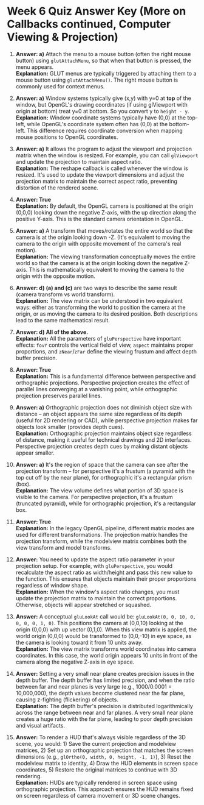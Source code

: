 # Week 6 Quiz Answer Key (More on Callbacks continued, Computer Viewing & Projection)

1. **Answer: a)** Attach the menu to a mouse button (often the right mouse button) using `glutAttachMenu`, so that when that button is pressed, the menu appears.  
   **Explanation:** GLUT menus are typically triggered by attaching them to a mouse button using `glutAttachMenu()`. The right mouse button is commonly used for context menus.

2. **Answer: a)** Window systems typically give (x,y) with y=0 at **top** of the window, but OpenGL's drawing coordinates (if using glViewport with origin at bottom) treat y=0 at bottom. So you convert y to `height - y`.  
   **Explanation:** Window coordinate systems typically have (0,0) at the top-left, while OpenGL's coordinate system often has (0,0) at the bottom-left. This difference requires coordinate conversion when mapping mouse positions to OpenGL coordinates.

3. **Answer: a)** It allows the program to adjust the viewport and projection matrix when the window is resized. For example, you can call `glViewport` and update the projection to maintain aspect ratio.  
   **Explanation:** The reshape callback is called whenever the window is resized. It's used to update the viewport dimensions and adjust the projection matrix to maintain the correct aspect ratio, preventing distortion of the rendered scene.

4. **Answer: True**  
   **Explanation:** By default, the OpenGL camera is positioned at the origin (0,0,0) looking down the negative Z-axis, with the up direction along the positive Y-axis. This is the standard camera orientation in OpenGL.

5. **Answer: a)** A transform that moves/rotates the entire world so that the camera is at the origin looking down -Z. (It's equivalent to moving the camera to the origin with opposite movement of the camera's real motion).  
   **Explanation:** The viewing transformation conceptually moves the entire world so that the camera is at the origin looking down the negative Z-axis. This is mathematically equivalent to moving the camera to the origin with the opposite motion.

6. **Answer: d)** **(a) and (c)** are two ways to describe the same result (camera transform vs world transform).  
   **Explanation:** The view matrix can be understood in two equivalent ways: either as transforming the world to position the camera at the origin, or as moving the camera to its desired position. Both descriptions lead to the same mathematical result.

7. **Answer: d)** **All of the above.**  
   **Explanation:** All the parameters of `gluPerspective` have important effects: `fovY` controls the vertical field of view, `aspect` maintains proper proportions, and `zNear`/`zFar` define the viewing frustum and affect depth buffer precision.

8. **Answer: True**  
   **Explanation:** This is a fundamental difference between perspective and orthographic projections. Perspective projection creates the effect of parallel lines converging at a vanishing point, while orthographic projection preserves parallel lines.

9. **Answer: a)** Orthographic projection does not diminish object size with distance – an object appears the same size regardless of its depth (useful for 2D rendering or CAD), while perspective projection makes far objects look smaller (provides depth cues).  
   **Explanation:** Orthographic projection maintains object size regardless of distance, making it useful for technical drawings and 2D interfaces. Perspective projection creates depth cues by making distant objects appear smaller.

10. **Answer: a)** It's the region of space that the camera can see after the projection transform – for perspective it's a frustum (a pyramid with the top cut off by the near plane), for orthographic it's a rectangular prism (box).  
    **Explanation:** The view volume defines what portion of 3D space is visible to the camera. For perspective projection, it's a frustum (truncated pyramid), while for orthographic projection, it's a rectangular box.

11. **Answer: True**  
    **Explanation:** In the legacy OpenGL pipeline, different matrix modes are used for different transformations. The projection matrix handles the projection transform, while the modelview matrix combines both the view transform and model transforms.

12. **Answer:** You need to update the aspect ratio parameter in your projection setup. For example, with `gluPerspective`, you would recalculate the aspect ratio as width/height and pass this new value to the function. This ensures that objects maintain their proper proportions regardless of window shape.  
    **Explanation:** When the window's aspect ratio changes, you must update the projection matrix to maintain the correct proportions. Otherwise, objects will appear stretched or squashed.

13. **Answer:** A conceptual `gluLookAt` call would be: `gluLookAt(0, 0, 10, 0, 0, 0, 0, 1, 0)`. This positions the camera at (0,0,10) looking at the origin (0,0,0) with up vector (0,1,0). When this view matrix is applied, the world origin (0,0,0) would be transformed to (0,0,-10) in eye space, as the camera is looking toward it from 10 units away.  
    **Explanation:** The view matrix transforms world coordinates into camera coordinates. In this case, the world origin appears 10 units in front of the camera along the negative Z-axis in eye space.

14. **Answer:** Setting a very small near plane creates precision issues in the depth buffer. The depth buffer has limited precision, and when the ratio between far and near planes is very large (e.g., 1000/0.0001 = 10,000,000), the depth values become clustered near the far plane, causing z-fighting (flickering) of objects.  
    **Explanation:** The depth buffer's precision is distributed logarithmically across the range between near and far planes. A very small near plane creates a huge ratio with the far plane, leading to poor depth precision and visual artifacts.

15. **Answer:** To render a HUD that's always visible regardless of the 3D scene, you would: 1) Save the current projection and modelview matrices, 2) Set up an orthographic projection that matches the screen dimensions (e.g., `glOrtho(0, width, 0, height, -1, 1)`), 3) Reset the modelview matrix to identity, 4) Draw the HUD elements in screen space coordinates, 5) Restore the original matrices to continue with 3D rendering.  
    **Explanation:** HUDs are typically rendered in screen space using orthographic projection. This approach ensures the HUD remains fixed on screen regardless of camera movement or 3D scene changes.
